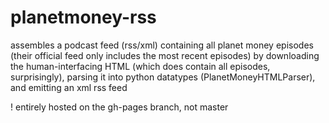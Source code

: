 # planetmoney-rss

assembles a podcast feed (rss/xml) containing all planet money episodes
  (their official feed only includes the most recent episodes)
by downloading the human-interfacing HTML (which does contain all episodes, surprisingly),
  parsing it into python datatypes (PlanetMoneyHTMLParser), and emitting an xml rss feed

! entirely hosted on the gh-pages branch, not master
